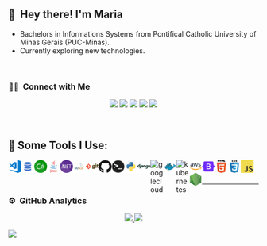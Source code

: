 
 ## 👋 &nbsp;Hey there! I'm Maria

- Bachelors in Informations Systems from Pontifical Catholic University of Minas Gerais (PUC-Minas).
- Currently exploring new technologies.

<br>

### 🤝🏻 &nbsp;Connect with Me

<p align="center">
<a href="https://linkedin.com/in/lalapdv"><img src="https://img.shields.io/badge/-Maria%20Alice%20Borges-0077B5?style=flat&logo=Linkedin&logoColor=white"/></a>
<a href="https://www.youracclaim.com/users/lalapv/badges"><img src="https://img.shields.io/badge/-malice-3423A6?style=flat&logo=Google-Chrome&logoColor=white"/></a>
<a href="https://www.pinterest.ca/mariaablima"><img src="https://img.shields.io/badge/-@mariaablima-BD081C?style=flat&logo=Pinterest&logoColor=white"/></a>
<a href="https://www.behance.net/lalapdv"><img src="https://img.shields.io/badge/-@lalapdv-1769FF?style=flat&logo=Behance&logoColor=white"/></a>
<a href="https://instagram.com/alicenobita"><img src="https://img.shields.io/badge/-@alicenobita-E4405F?style=flat&logo=Instagram&logoColor=white"/></a>
</p>
<br />

### <h2>🚀 Some Tools I Use:</h2>
<p align="left">
<img align="left" alt="Visual Studio Code" width="26px" src="https://raw.githubusercontent.com/github/explore/80688e429a7d4ef2fca1e82350fe8e3517d3494d/topics/visual-studio-code/visual-studio-code.png" />
<img align="left" alt="SQL" width="26px" src="https://raw.githubusercontent.com/github/explore/80688e429a7d4ef2fca1e82350fe8e3517d3494d/topics/sql/sql.png" />
<img align="left" alt="C#" width="26px" src="https://raw.githubusercontent.com/github/explore/80688e429a7d4ef2fca1e82350fe8e3517d3494d/topics/csharp/csharp.png" />
<img align="left" alt="java" width="26px" src="https://raw.githubusercontent.com/devicons/devicon/master/icons/java/java-original-wordmark.svg" />
<img align="left" alt="DotNet" width="26px" src="https://raw.githubusercontent.com/github/explore/93d8a67084f94b2a444e510199a6e7622e5b09a3/topics/dotnet/dotnet.png" />
<img align="left" alt="MySQL" width="26px" src="https://raw.githubusercontent.com/github/explore/80688e429a7d4ef2fca1e82350fe8e3517d3494d/topics/mysql/mysql.png" />
<img align="left" alt="Git" width="26px" src="https://raw.githubusercontent.com/github/explore/80688e429a7d4ef2fca1e82350fe8e3517d3494d/topics/git/git.png" />
<img align="left" alt="GitHub" width="26px" src="https://raw.githubusercontent.com/github/explore/78df643247d429f6cc873026c0622819ad797942/topics/github/github.png" />
<img align="left" alt="Terminal" width="26px" src="https://raw.githubusercontent.com/github/explore/80688e429a7d4ef2fca1e82350fe8e3517d3494d/topics/terminal/terminal.png" />
<img align="left" alt="Python" width="26px" src="https://raw.githubusercontent.com/github/explore/80688e429a7d4ef2fca1e82350fe8e3517d3494d/topics/python/python.png" />
<img align="left" alt="Django" width="26px" src="https://raw.githubusercontent.com/github/explore/80688e429a7d4ef2fca1e82350fe8e3517d3494d/topics/django/django.png" />
<img align="left" alt="googlecloud" width="26px" src="https://www.vectorlogo.zone/logos/google_cloud/google_cloud-icon.svg"/>
<img align="left" alt="Docker" width="26px" src="https://raw.githubusercontent.com/devicons/devicon/master/icons/docker/docker-original.svg" />
<img align="left" alt="kubernetes" width="26px" src="https://www.vectorlogo.zone/logos/kubernetes/kubernetes-icon.svg" />
<img align="left" alt="Aws" width="26px" src="https://raw.githubusercontent.com/github/explore/80688e429a7d4ef2fca1e82350fe8e3517d3494d/topics/aws/aws.png" />
<img align="left" alt="bootstrap" width="26px" src="https://raw.githubusercontent.com/devicons/devicon/master/icons/bootstrap/bootstrap-plain.svg"  />
<img align="left" alt="HTML5" width="26px" src="https://raw.githubusercontent.com/github/explore/80688e429a7d4ef2fca1e82350fe8e3517d3494d/topics/html/html.png" />
<img align="left" alt="CSS3" width="26px" src="https://raw.githubusercontent.com/github/explore/80688e429a7d4ef2fca1e82350fe8e3517d3494d/topics/css/css.png" />
<img align="left" alt="JavaScript" width="26px" src="https://raw.githubusercontent.com/github/explore/80688e429a7d4ef2fca1e82350fe8e3517d3494d/topics/javascript/javascript.png" />
<img align="left" alt="Node.js" width="26px" src="https://raw.githubusercontent.com/github/explore/80688e429a7d4ef2fca1e82350fe8e3517d3494d/topics/nodejs/nodejs.png" />
</p>
<br>
<br>

---
### ⚙️ &nbsp;GitHub Analytics

<p align="center">
<a href="https://github.com/AVS1508">
  <img height="180em" src="https://github-readme-stats-eight-theta.vercel.app/api?username=lalapdv&show_icons=true&theme=algolia&include_all_commits=true&count_private=true"/>
  <img height="180em" src="https://github-readme-stats-eight-theta.vercel.app/api/top-langs/?username=lalapdv&layout=compact&langs_count=8&theme=algolia"/>
</a>
</p>


![](https://visitor-badge.glitch.me/badge?page_id=lalapdv.lalapdv")


[youtube]: https://www.youtube.com/channel/UC_7KGraOOoi-doDWRTrKCoA
[instagram]: https://www.instagram.com/alicenobita/
[linkedin]: https://www.linkedin.com/in/lalapdv/
